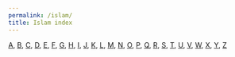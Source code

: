 ```yaml
---
permalink: /islam/
title: Islam index
---
```

[A](), [B](), [C](), [D](), [E](), [F](), [G](), [H](), [I](), [J](), [K](), [L](), [M](), [N](), [O](), [P](), [Q](), [R](), [S](), [T](), [U](), [V](), [W](), [X](), [Y](), [Z]()
